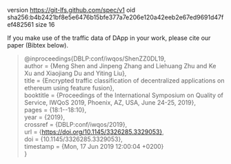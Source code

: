 version https://git-lfs.github.com/spec/v1
oid sha256:b4b2421bf8e5e6476b15bfe377a7e206e120a42eeb2e67ed9691d47fef482561
size 16

If you make use of the traffic data of DApp in your work, please cite our paper (Bibtex below).

>@inproceedings{DBLP:conf/iwqos/ShenZZ0DL19, <br/>
>  author    = {Meng Shen and Jinpeng Zhang and Liehuang Zhu and Ke Xu and Xiaojiang Du and Yiting Liu}, <br/>
>  title     = {Encrypted traffic classification of decentralized applications on ethereum using feature fusion}, <br/>
>  booktitle = {Proceedings of the International Symposium on Quality of Service, IWQoS 2019, Phoenix, AZ, USA, June 24-25, 2019}, <br/>
>  pages     = {18:1--18:10}, <br/>
>  year      = {2019}, <br/>
>  crossref  = {DBLP:conf/iwqos/2019}, <br/>
>  url       = {https://doi.org/10.1145/3326285.3329053}, <br/>
>  doi       = {10.1145/3326285.3329053}, <br/>
>  timestamp = {Mon, 17 Jun 2019 12:00:04 +0200} <br/>
}
